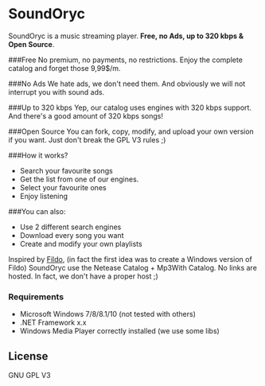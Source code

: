 # SoundOryc

SoundOryc is a music streaming player. **Free, no Ads, up to 320 kbps & Open Source**.

###Free
No premium, no payments, no restrictions. Enjoy the complete catalog and forget those 9,99$/m.

###No Ads
We hate ads, we don't need them. And obviously we will not interrupt you with sound ads.

###Up to 320 kbps
Yep, our catalog uses engines with 320 kbps support. And there's a good amount of 320 kbps songs!

###Open Source
You can fork, copy, modify, and upload your own version if you want. Just don't break the GPL V3 rules ;)




###How it works?
  - Search your favourite songs
  - Get the list from one of our engines.
  - Select your favourite ones
  - Enjoy listening

###You can also:
  - Use 2 different search engines
  - Download every song you want
  - Create and modify your own playlists

Inspired by [Fildo], (in fact the first idea was to create a Windows version of Fildo) SoundOryc use the Netease Catalog + Mp3With Catalog. No links are hosted. In fact, we don't have a proper host ;)

### Requirements
 - Microsoft Windows 7/8/8.1/10 (not tested with others)
 - .NET Framework x.x
 - Windows Media Player correctly installed (we use some libs)



License
----

GNU GPL V3



[//]: # (These are reference links used in the body of this note and get stripped out when the markdown processor does its job. There is no need to format nicely because it shouldn't be seen. Thanks SO - http://stackoverflow.com/questions/4823468/store-comments-in-markdown-syntax)


 
[Fildo]: <http://fildo.net>

